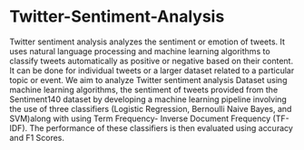 # Twitter-Sentiment-Analysis
Twitter sentiment analysis analyzes the sentiment or emotion of tweets. It uses natural language processing and machine learning algorithms to classify tweets automatically as positive or negative based on their content. It can be done for individual tweets or a larger dataset related to a particular topic or event.
We aim to analyze Twitter sentiment analysis Dataset using machine learning algorithms, the sentiment of tweets provided from the Sentiment140 dataset by developing a machine learning pipeline involving the use of three classifiers (Logistic Regression, Bernoulli Naive Bayes, and SVM)along with using Term Frequency- Inverse Document Frequency (TF-IDF). The performance of these classifiers is then evaluated using accuracy and F1 Scores.
